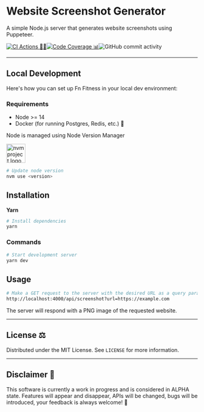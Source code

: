 # Website Screenshot Generator

A simple Node.js server that generates website screenshots using Puppeteer.

[![CI Actions 🚀🤖](https://github.com/HarrisFauntleroy/website-image-generator/actions/workflows/ci.yml/badge.svg)](https://github.com/HarrisFauntleroy/website-image-generator/actions/workflows/ci.yml)[![Code Coverage 📊](https://github.com/HarrisFauntleroy/website-image-generator/actions/workflows/coverage.yml/badge.svg)](https://github.com/HarrisFauntleroy/website-image-generator/actions/workflows/coverage.yml)![GitHub commit activity](https://img.shields.io/github/commit-activity/w/HarrisFauntleroy/website-image-generator?style=flat)

<!-- ![Website Screenshot](https://website-image-generator.vercel.app/?url=https://google.com) -->

---

## Local Development

Here's how you can set up Fn Fitness in your local dev environment:

### Requirements

- Node >= 14
- Docker (for running Postgres, Redis, etc.) 🐳

Node is managed using Node Version Manager

<a href="https://github.com/nvm-sh/logos"><img alt="nvm project logo" src="https://raw.githubusercontent.com/nvm-sh/logos/HEAD/nvm-logo-color.svg" height="50" /></a>

```sh
# Update node version
nvm use <version>
```

## Installation

**Yarn**

```sh
# Install dependencies
yarn
```

### Commands

```sh
# Start development server
yarn dev
```

## Usage

```sh
# Make a GET request to the server with the desired URL as a query parameter:
http://localhost:4000/api/screenshot?url=https://example.com
```

The server will respond with a PNG image of the requested website.

---

<!-- LICENSE -->

## **License** ⚖️

Distributed under the MIT License. See `LICENSE` for more information.

---

<!-- DISCLAIMER -->

## **Disclaimer** 🚨

This software is currently a work in progress and is considered in ALPHA state. Features will appear and disappear, APIs will be changed, bugs will be introduced, your feedback is always welcome! 🚧
